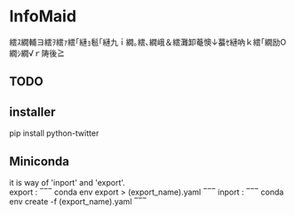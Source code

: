 # InfoMaid
繧ｽ繝輔ヨ繧ｦ繧ｧ繧｢縺ｮ髱｢縺九ｉ繝｡繧､繝峨＆繧灘卸菴懊↓蟇ｾ縺吶ｋ繧｢繝励Ο繝ｼ繝√ｒ陦後≧
## TODO 
## installer
pip install python-twitter

## Miniconda
it is way of 'inport' and 'export'.  
export : 
‾‾‾
conda env export > (export_name).yaml
‾‾‾
inport : 
‾‾‾
conda env create -f (export_name).yaml
‾‾‾
